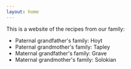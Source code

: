 ```yaml
---
layout: home
---
```

This is a website of the recipes from our family:

- Paternal grandfather's family: Hoyt
- Paternal grandmother's family: Tapley
- Maternal grandfather's family: Grave
- Maternal grandmother's family: Solokian
